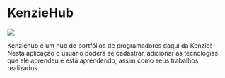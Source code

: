 # KenzieHub

<a href="https://react-entrega-s2-kenzie-hub-gabriellemedeirosoliveira.vercel.app/" target="_blank"><img src="https://img.shields.io/badge/website-ff0077?style=for-the-badge&logo=About.me&logoColor=white" target="_blank"></a> 

Kenziehub é um hub de portfólios de programadores daqui da Kenzie!  Nesta aplicação o usuário poderá se cadastrar, adicionar as tecnologias que ele aprendeu e está aprendendo, assim como seus trabalhos realizados.
